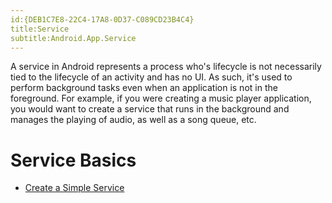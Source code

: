 ```yaml
---
id:{DEB1C7E8-22C4-17A8-0D37-C089CD23B4C4}  
title:Service  
subtitle:Android.App.Service  
---
```


A service in Android represents a process who's lifecycle is not necessarily
tied to the lifecycle of an activity and has no UI. As such, it's used to
perform background tasks even when an application is not in the foreground. For
example, if you were creating a music player application, you would want to
create a service that runs in the background and manages the playing of audio,
as well as a song queue, etc.

 <a name="Service_Basics" class="injected"></a>


# Service Basics

-   [Create a Simple Service](/recipes/android/fundamentals/service/create_a_simple_service)